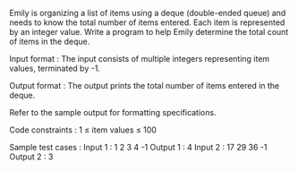 Emily is organizing a list of items using a deque (double-ended queue) and needs to know the total number of items entered. Each item is represented by an integer value. Write a program to help Emily determine the total count of items in the deque.

Input format :
The input consists of multiple integers representing item values, terminated by -1.

Output format :
The output prints the total number of items entered in the deque.



Refer to the sample output for formatting specifications.

Code constraints :
1 ≤ item values ≤ 100

Sample test cases :
Input 1 :
1 2 3 4 -1
Output 1 :
4
Input 2 :
17 29 36 -1
Output 2 :
3
